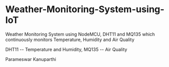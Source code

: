 # Weather-Monitoring-System-using-IoT
Weather Monitoring System using NodeMCU, DHT11 and MQ135 which continuously monitors Temperature, Humidity and Air Quality

DHT11 -- Temperature and Humidity, MQ135 -- Air Quality


Parameswar Kanuparthi
